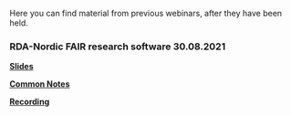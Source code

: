Here you  can find material from previous webinars, after they have been held.

### **RDA-Nordic FAIR research software 30.08.2021** 

[**Slides**](https://docs.google.com/presentation/d/1HozlBK1V74rI9IsnjCtxu13VHEKsvhdvLFlnNFzdGiE/edit#slide=id.p)

[**Common Notes**](https://docs.google.com/document/d/1oVWlmY3Vk4_QGXZx3GGaz6BztHy_OAJhXPkgcbx0-TY/edit)

[**Recording**](https://drive.google.com/drive/folders/13paMpDp9QMDSsH-HNNEO_QIqSLzASaw3)



